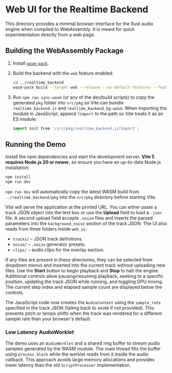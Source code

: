 # Web UI for the Realtime Backend

This directory provides a minimal browser interface for the Rust audio engine
when compiled to WebAssembly. It is meant for quick experimentation directly
from a web page.

## Building the WebAssembly Package

1. Install [`wasm-pack`](https://rustwasm.github.io/wasm-pack/installer/).
2. Build the backend with the `web` feature enabled:
   ```bash
   cd ../realtime_backend
   wasm-pack build --target web --release --no-default-features --features web
   ```
3. Run `npm run sync-wasm` (or any of the dev/build scripts) to copy the
   generated `pkg` folder into `src/pkg` so Vite can bundle
   `realtime_backend.js` and `realtime_backend_bg.wasm`.
   When importing the module in JavaScript, append `?import` to the path
   so Vite treats it as an ES module:

   ```javascript
   import init from '/src/pkg/realtime_backend.js?import';
   ```

## Running the Demo

Install the npm dependencies and start the development server. **Vite 5 requires Node.js 20 or newer**, so ensure you have an up-to-date Node.js installation:

```bash
npm install
npm run dev
```

`npm run dev` will automatically copy the latest WASM build from
`../realtime_backend/pkg` into the `src/pkg` directory before starting Vite.

Vite will serve the application at the printed URL. You can either paste a track
JSON object into the text box or use the **Upload** field to load a `.json`
file. A second upload field accepts `.noise` files and inserts the parsed
parameters into the `background_noise` section of the track JSON.  The UI also
reads from three folders inside `web_ui`:

- `tracks/` – JSON track definitions.
- `noise/` – `.noise` generator presets.
- `clips/` – audio clips for the overlay section.

If any files are present in these directories, they can be selected from
dropdown menus and inserted into the current track without uploading new files.
Use the **Start** button to begin playback and **Stop** to halt the engine.
Additional controls allow pausing/resuming playback, seeking to a specific
position, updating the track JSON while running, and toggling GPU mixing. The
current step index and elapsed sample count are displayed below the controls.

The JavaScript code now creates the `AudioContext` using the `sample_rate`
specified in the track JSON (falling back to `44100` if not provided). This
prevents pitch or tempo shifts when the track was rendered for a different
sample rate than your browser's default.

### Low Latency AudioWorklet

The demo uses an `AudioWorklet` and a shared ring buffer to stream audio samples
generated by the WASM module. The main thread fills the buffer using
`process_block` while the worklet reads from it inside the audio callback. This
approach avoids large memory allocations and provides lower latency than the old
`ScriptProcessor` implementation.

